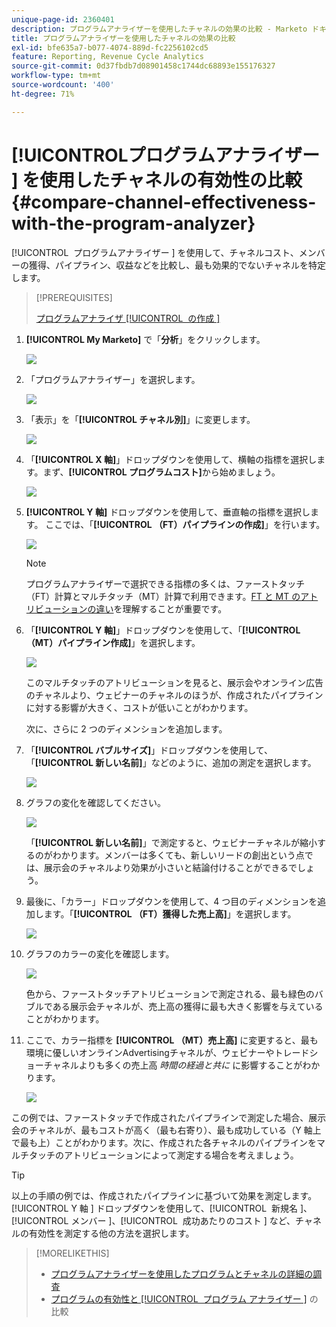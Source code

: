 ```yaml
---
unique-page-id: 2360401
description: プログラムアナライザーを使用したチャネルの効果の比較 - Marketo ドキュメント - 製品ドキュメント
title: プログラムアナライザーを使用したチャネルの効果の比較
exl-id: bfe635a7-b077-4074-889d-fc2256102cd5
feature: Reporting, Revenue Cycle Analytics
source-git-commit: 0d37fbdb7d08901458c1744dc68893e155176327
workflow-type: tm+mt
source-wordcount: '400'
ht-degree: 71%

---
```


# [!UICONTROL &#x200B; プログラムアナライザー &#x200B;] を使用したチャネルの有効性の比較 {#compare-channel-effectiveness-with-the-program-analyzer}

[!UICONTROL &#x200B; プログラムアナライザー &#x200B;] を使用して、チャネルコスト、メンバーの獲得、パイプライン、収益などを比較し、最も効果的でないチャネルを特定します。

>[!PREREQUISITES]
>
>[ プログラムアナライザ [!UICONTROL &#x200B; の作成 &#x200B;]](/help/marketo/product-docs/reporting/revenue-cycle-analytics/program-analytics/create-a-program-analyzer.md)

1. **[!UICONTROL My Marketo]** で「**分析**」をクリックします。

   ![](assets/image2014-9-17-18-3a36-3a13.png)

1. 「プログラムアナライザー」を選択します。

   ![](assets/image2014-9-17-18-3a36-3a40.png)

1. 「表示」を「**[!UICONTROL チャネル別]**」に変更します。

   ![](assets/image2014-9-17-18-3a36-3a59.png)

1. 「**[!UICONTROL X 軸]**」ドロップダウンを使用して、横軸の指標を選択します。まず、**[!UICONTROL プログラムコスト]**&#x200B;から始めましょう。

   ![](assets/image2014-9-17-18-3a37-3a7.png)

1. **[!UICONTROL Y 軸]** ドロップダウンを使用して、垂直軸の指標を選択します。 ここでは、「**[!UICONTROL （FT）パイプラインの作成]**」を行います。

   ![](assets/image2014-9-17-18-3a37-3a50.png)

   >[!NOTE]
   >
   >プログラムアナライザーで選択できる指標の多くは、ファーストタッチ（FT）計算とマルチタッチ（MT）計算で利用できます。[FT と MT のアトリビューションの違い](/help/marketo/product-docs/reporting/revenue-cycle-analytics/revenue-tools/attribution/understanding-attribution.md)を理解することが重要です。

1. 「**[!UICONTROL Y 軸]**」ドロップダウンを使用して、「**[!UICONTROL （MT）パイプライン作成]**」を選択します。

   ![](assets/image2014-9-17-18-3a39-3a5.png)

   このマルチタッチのアトリビューションを見ると、展示会やオンライン広告のチャネルより、ウェビナーのチャネルのほうが、作成されたパイプラインに対する影響が大きく、コストが低いことがわかります。

   次に、さらに 2 つのディメンションを追加します。

1. 「**[!UICONTROL バブルサイズ]**」ドロップダウンを使用して、「**[!UICONTROL 新しい名前]**」などのように、追加の測定を選択します。

   ![](assets/image2014-9-17-18-3a39-3a36.png)

1. グラフの変化を確認してください。

   ![](assets/image2014-9-17-18-3a39-3a55.png)

   「**[!UICONTROL 新しい名前]**」で測定すると、ウェビナーチャネルが縮小するのがわかります。メンバーは多くても、新しいリードの創出という点では、展示会のチャネルより効果が小さいと結論付けることができるでしょう。

1. 最後に、「カラー」ドロップダウンを使用して、4 つ目のディメンションを追加します。「**[!UICONTROL （FT）獲得した売上高]**」を選択します。

   ![](assets/image2014-9-17-18-3a41-3a7.png)

1. グラフのカラーの変化を確認します。

   ![](assets/image2014-9-17-18-3a41-3a19.png)

   色から、ファーストタッチアトリビューションで測定される、最も緑色のバブルである展示会チャネルが、売上高の獲得に最も大きく影響を与えていることがわかります。

1. ここで、カラー指標を **[!UICONTROL （MT）売上高]** に変更すると、最も環境に優しいオンラインAdvertisingチャネルが、ウェビナーやトレードショーチャネルよりも多くの売上高 _時間の経過と共に_ に影響することがわかります。

   ![](assets/image2014-9-17-18-3a41-3a40.png)

この例では、ファーストタッチで作成されたパイプラインで測定した場合、展示会のチャネルが、最もコストが高く（最も右寄り）、最も成功している（Y 軸上で最も上）ことがわかります。次に、作成された各チャネルのパイプラインをマルチタッチのアトリビューションによって測定する場合を考えましょう。

>[!TIP]
>
>以上の手順の例では、作成されたパイプラインに基づいて効果を測定します。[!UICONTROL Y 軸 &#x200B;] ドロップダウンを使用して、[!UICONTROL &#x200B; 新規名 &#x200B;]、[!UICONTROL &#x200B; メンバー &#x200B;]、[!UICONTROL &#x200B; 成功あたりのコスト &#x200B;] など、チャネルの有効性を測定する他の方法を選択します。

>[!MORELIKETHIS]
>
>* [ プログラムアナライザーを使用したプログラムとチャネルの詳細の調査 ](/help/marketo/product-docs/reporting/revenue-cycle-analytics/program-analytics/explore-program-and-channel-details-with-the-program-analyzer.md)
>* [ プログラムの有効性と [!UICONTROL &#x200B; プログラム アナライザー &#x200B;]](/help/marketo/product-docs/reporting/revenue-cycle-analytics/program-analytics/compare-program-effectiveness-with-the-program-analyzer.md) の比較
